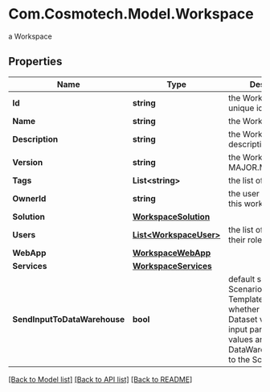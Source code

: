 # Com.Cosmotech.Model.Workspace
a Workspace

## Properties

Name | Type | Description | Notes
------------ | ------------- | ------------- | -------------
**Id** | **string** | the Workspace version unique identifier | [optional] [readonly] 
**Name** | **string** | the Workspace name | 
**Description** | **string** | the Workspace description | [optional] 
**Version** | **string** | the Workspace version MAJOR.MINOR.PATCH. | [optional] 
**Tags** | **List&lt;string&gt;** | the list of tags | [optional] 
**OwnerId** | **string** | the user id which own this workspace | [optional] [readonly] 
**Solution** | [**WorkspaceSolution**](WorkspaceSolution.md) |  | 
**Users** | [**List&lt;WorkspaceUser&gt;**](WorkspaceUser.md) | the list of users Id with their role | [optional] 
**WebApp** | [**WorkspaceWebApp**](WorkspaceWebApp.md) |  | [optional] 
**Services** | [**WorkspaceServices**](WorkspaceServices.md) |  | [optional] 
**SendInputToDataWarehouse** | **bool** | default setting for all Scenarios and Run Templates to set whether or not the Dataset values and the input parameters values are send to the DataWarehouse prior to the ScenarioRun | [optional] [default to true]

[[Back to Model list]](../README.md#documentation-for-models) [[Back to API list]](../README.md#documentation-for-api-endpoints) [[Back to README]](../README.md)

